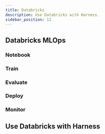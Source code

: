 ```yaml
---
title: Databricks
description: Use Databricks with Harness.
sidebar_position: 12
---
```


<!-- Databricks is... -->

## Databricks MLOps

### Notebook

### Train


### Evaluate

### Deploy

<!-- ref to provider docs -->

### Monitor

## Use Databricks with Harness

<!-- plugin - see MLflow example -->
